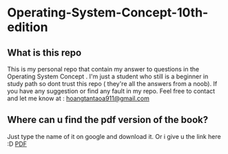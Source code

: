 # Operating-System-Concept-10th-edition #
## What is this repo ##
This is my personal repo that contain my answer to questions in the Operating System Concept . I'm just a student who still is a beginner in study path so dont trust this repo ( they're all the answers from a noob). If you have any suggestion or find any fault in my repo. Feel free to contact and let me know at : hoangtantaoa911@gmail.com

## Where can u find the pdf version of the book?

Just type the name of it on google and download it. Or i give u the link here :D 
[PDF](https://archive.org/details/operatingsystemconcepts10th)

 

